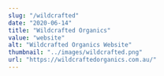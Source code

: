 ```yaml
---
slug: "/wildcrafted"
date: "2020-06-14"
title: "Wildcrafted Organics"
value: "website"
alt: "Wildcrafted Organics Website"
thumbnail: "../images/wildcrafted.png"
url: "https://wildcraftedorganics.com.au/"
---
```

